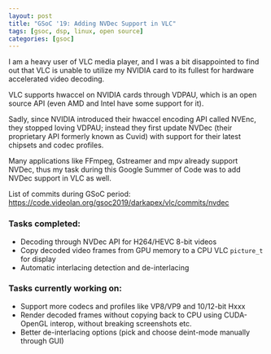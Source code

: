 ```yaml
--- 
layout: post
title: "GSoC '19: Adding NVDec Support in VLC"
tags: [gsoc, dsp, linux, open source] 
categories: [gsoc]
--- 
```


I am a heavy user of VLC media player, and I was a bit disappointed to find out that VLC is unable
to utilize my NVIDIA card to its fullest for hardware accelerated video decoding.

VLC supports hwaccel on NVIDIA cards through VDPAU, which is an open source API (even AMD and Intel
have some support for it).

Sadly, since NVIDIA introduced their hwaccel encoding API called NVEnc, they stopped loving VDPAU; 
instead they first update NVDec (their proprietary API formerly known as Cuvid) with support for
their latest chipsets and codec profiles.

Many applications like FFmpeg, Gstreamer and mpv already support NVDec, thus my task during this
Google Summer of Code was to add NVDec support in VLC as well.

List of commits during GSoC period:
<https://code.videolan.org/gsoc2019/darkapex/vlc/commits/nvdec>

### Tasks completed:
* Decoding through NVDec API for H264/HEVC 8-bit videos
* Copy decoded video frames from GPU memory to a CPU VLC `picture_t` for display
* Automatic interlacing detection and de-interlacing 

### Tasks currently working on:
* Support more codecs and profiles like VP8/VP9 and 10/12-bit Hxxx
* Render decoded frames without copying back to CPU using CUDA-OpenGL interop, without breaking screenshots etc.
* Better de-interlacing options (pick and choose deint-mode manually through GUI)

